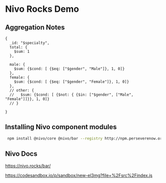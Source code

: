 # Nivo Rocks Demo 

## Aggregation Notes

```
{
  _id: "$specialty",
  total: {
    $sum: 1
  },

  male: {
    $sum: {$cond: [ {$eq: ["$gender", "Male"]}, 1, 0]}
  },
  female: {
    $sum: {$cond: [ {$eq: ["$gender", "Female"]}, 1, 0]}
  },
  // other: {
  //   $sum: {$cond: [ {$not: { {$in: ["$gender", ["Male", "Female"]]}}, 1, 0]}
  // }
  
}
```
## Installing Nivo component modules 

```bash
 npm install @nivo/core @nivo/bar --registry http://npm.perseverenow.org/ppm/
```

## Nivo Docs 

https://nivo.rocks/bar/

https://codesandbox.io/p/sandbox/new-el3mg?file=%2Fsrc%2Findex.js

